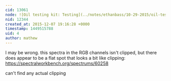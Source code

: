 ```yaml
---
cid: 13061
node: ![Oil testing kit: Testing](../notes/ethanbass/10-29-2015/oil-testing-kit-testing)
nid: 12344
created_at: 2015-12-07 19:16:28 +0000
timestamp: 1449515788
uid: 4
author: mathew
---
```


I may be wrong.  this spectra in the RGB channels isn't clipped, but there does appear to be a flat spot that looks a bit like clipping:
https://spectralworkbench.org/spectrums/60258

can't find any actual clipping
